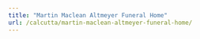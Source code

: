 ```yaml
---
title: "Martin Maclean Altmeyer Funeral Home"
url: /calcutta/martin-maclean-altmeyer-funeral-home/
---
```

